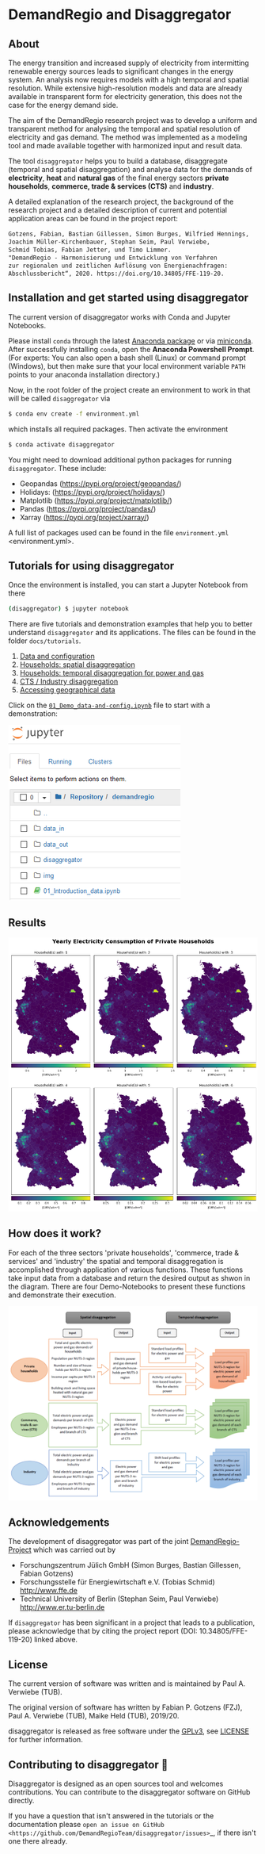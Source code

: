 # DemandRegio and Disaggregator

## About
The energy transition and increased supply of electricity from intermitting renewable energy sources leads to significant changes in the energy system. An analysis now requires models with a high temporal and spatial resolution. While extensive high-resolution models and data are already available in transparent form for electricity generation, this does not the case for the energy demand side.

The aim of the DemandRegio research project was to develop a uniform and transparent method for analysing the temporal and spatial resolution of electricity and gas demand. The method was implemented as a modeling tool and made available together with harmonized input and result data. 

The tool `disaggregator` helps you to build a database, disaggregate (temporal and spatial disaggregation) and analyse data for the demands of **electricity**, **heat** and **natural gas** of the final energy sectors **private households**, **commerce, trade & services (CTS)** and **industry**.

A detailed explanation of the research project, the background of the research project and a detailed description of current and potential application areas can be found in the project report:

	Gotzens, Fabian, Bastian Gillessen, Simon Burges, Wilfried Hennings,
	Joachim Müller-Kirchenbauer, Stephan Seim, Paul Verwiebe, 
	Schmid Tobias, Fabian Jetter, und Timo Limmer. 
	"DemandRegio - Harmonisierung und Entwicklung von Verfahren 
	zur regionalen und zeitlichen Auflösung von Energienachfragen:
	Abschlussbericht“, 2020. https://doi.org/10.34805/FFE-119-20.
	
## Installation and get started using disaggregator

The current version of disaggregator works with Conda and Jupyter Notebooks.

Please install `conda` through the latest [Anaconda package](https://www.anaconda.com/distribution/) or via [miniconda](https://docs.conda.io/en/latest/miniconda.html). After successfully installing `conda`, open the **Anaconda Powershell Prompt**.
(For experts: You can also open a bash shell (Linux) or command prompt (Windows), but then make sure that your local environment variable `PATH` points to your anaconda installation directory.)

Now, in the root folder of the project create an environment to work in that will be called `disaggregator` via

```bash
$ conda env create -f environment.yml
```

which installs all required packages. Then activate the environment

```bash
$ conda activate disaggregator
```

You might need to download additional python packages for running `disaggregator`. These include:
- Geopandas (https://pypi.org/project/geopandas/)
- Holidays: (https://pypi.org/project/holidays/)
- Matplotlib (https://pypi.org/project/matplotlib/)
- Pandas (https://pypi.org/project/pandas/)
- Xarray (https://pypi.org/project/xarray/)

A full list of packages used can be found in the file `environment.yml` <environment.yml>.


## Tutorials for using disaggregator

Once the environment is installed, you can start a Jupyter Notebook from there

```bash
(disaggregator) $ jupyter notebook
```

There are five tutorials and demonstration examples that help you to better understand `disaggregator` and its applications. The files can be found in the folder `docs/tutorials`.

1. [Data and configuration](tutorials/01_Demo_data-and-config.ipynb)
2. [Households: spatial disaggregation](tutorials/02_Demo_households_spatial_disaggregations.ipynb)
3. [Households: temporal disaggregation for power and gas](tutorials/03_Demo_households_temporal_disaggregations_power_and_gas.ipynb)
4. [CTS / Industry disaggregation](tutorials/04_Demo_CTS_Industry_disaggregation.ipynb)
5. [Accessing geographical data](tutorials/05_Demo_accessing_geographical_data.ipynb)

Click on the [`01_Demo_data-and-config.ipynb`](tutorials/01_Demo_data-and-config.ipynb) file to start with a demonstration:

![Jupyter_View][img_01]

[img_01]: docs/_static//jupyter_notebook.png "Jupyter Notebook View"

## Results

![Jupyter_View][img_02]

[img_02]: docs/_static/spatial_elc_by_household_sizes.png "Year Electricity Consumption of Private Households"


## How does it work?

For each of the three sectors 'private households', 'commerce, trade & services' and 'industry' the spatial and temporal disaggregation is accomplished through application of various functions. These functions take input data from a database and return the desired output as shwon in the diagram. There are four Demo-Notebooks to present these functions and demonstrate their execution.

![Jupyter_View][img_03]

[img_03]: docs/_static//model_overview.png "Schematic diagram of modelling approach"

## Acknowledgements

The development of disaggregator was part of the joint [DemandRegio-Project](https://www.ffe.de/en/topics-and-methods/production-and-market/736-harmonization-and-development-of-methods-for-a-spatial-and-temporal-resolution-of-energy-demands-demandregio) which was carried out by

- Forschungszentrum Jülich GmbH (Simon Burges, Bastian Gillessen, Fabian Gotzens)
- Forschungsstelle für Energiewirtschaft e.V. (Tobias Schmid) <http://www.ffe.de>
- Technical University of Berlin (Stephan Seim, Paul Verwiebe) <http://www.er.tu-berlin.de>

If `disaggregator` has been significant in a project that leads to a publication, please acknowledge that by citing the project report (DOI: 10.34805/FFE-119-20) linked above.


## License
The current version of software was written and is maintained by Paul A. Verwiebe (TUB).

The original version of software has written by Fabian P. Gotzens (FZJ), Paul A. Verwiebe (TUB), Maike Held (TUB), 2019/20.

disaggregator is released as free software under the [GPLv3](http://www.gnu.org/licenses/gpl-3.0.en.html), see [LICENSE](LICENSE) for further information.


## Contributing to disaggregator 🎁
Disaggregator is designed as an open sources tool and welcomes contributions. You can contribute to the disaggregator software on GitHub directly.

If you have a question that isn't answered in the tutorials or the documentation please `open an issue on GitHub <https://github.com/DemandRegioTeam/disaggregator/issues>`_, if there isn't one there already.
